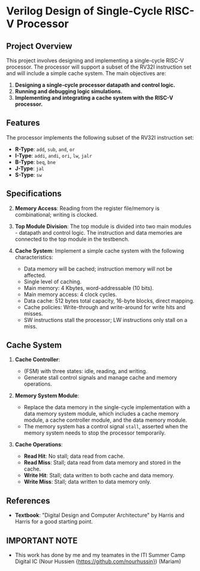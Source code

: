 # Verilog Design of Single-Cycle RISC-V Processor

## Project Overview

This project involves designing and implementing a single-cycle RISC-V processor. The processor will support a subset of the RV32I instruction set and will include a simple cache system. The main objectives are:

1. **Designing a single-cycle processor datapath and control logic.**
2. **Running and debugging logic simulations.**
3. **Implementing and integrating a cache system with the RISC-V processor.**

## Features

The processor implements the following subset of the RV32I instruction set:

- **R-Type**: `add`, `sub`, `and`, `or`
- **I-Type**: `addi`, `andi`, `ori`, `lw`, `jalr`
- **B-Type**: `beq`, `bne`
- **J-Type**: `jal`
- **S-Type**: `sw`

## Specifications

2. **Memory Access**: Reading from the register file/memory is combinational; writing is clocked.
3. **Top Module Division**: The top module is divided into two main modules - datapath and control logic. The instruction and data memories are connected to the top module in the testbench.

6. **Cache System**: Implement a simple cache system with the following characteristics:
   - Data memory will be cached; instruction memory will not be affected.
   - Single level of caching.
   - Main memory: 4 Kbytes, word-addressable (10 bits).
   - Main memory access: 4 clock cycles.
   - Data cache: 512 bytes total capacity, 16-byte blocks, direct mapping.
   - Cache policies: Write-through and write-around for write hits and misses.
   - SW instructions stall the processor; LW instructions only stall on a miss.


## Cache System

1. **Cache Controller**:
   - (FSM) with three states: idle, reading, and writing.
   - Generate stall control signals and manage cache and memory operations.

2. **Memory System Module**:
   - Replace the data memory in the single-cycle implementation with a data memory system module, which includes a cache memory module, a cache controller module, and the data memory module.
   - The memory system has a control signal `stall`, asserted when the memory system needs to stop the processor temporarily.

3. **Cache Operations**:
   - **Read Hit**: No stall; data read from cache.
   - **Read Miss**: Stall; data read from data memory and stored in the cache.
   - **Write Hit**: Stall; data written to both cache and data memory.
   - **Write Miss**: Stall; data written to data memory only.

## References

- **Textbook**: "Digital Design and Computer Architecture" by Harris and Harris for a good starting point.

## IMPORTANT NOTE
- This work has done by me and my teamates in the ITI Summer Camp Digital IC (Nour Hussien {https://github.com/nourhussin}) (Mariam)

